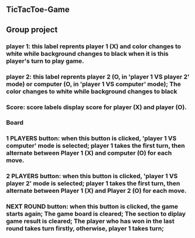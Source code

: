 ## TicTacToe-Game
## Group project
### player 1: this label reprents player 1 (X) and color changes to white while background changes to black when it is this player's turn to play game.
### player 2: this label reprents player 2 (O, in 'player 1 VS player 2' mode) or computer (O, in 'player 1 VS computer' mode); The color changes to white while background changes to black
### Score: score labels display score for player (X) and player (O).
### Board
### 1 PLAYERS button: when this button is clicked, 'player 1 VS computer' mode is selected; player 1 takes the first turn, then alternate between Player 1 (X) and computer (O) for each move.
### 2 PLAYERS button: when this button is clicked, 'player 1 VS player 2' mode is selected; player 1 takes the first turn, then alternate between Player 1 (X) and Player 2 (O) for each move.
### NEXT ROUND button: when this button is clicked, the game starts again; The game board is cleared; The section to diplay game result is cleared; The player who has won in the last round takes turn firstly, otherwise, player 1 takes turn;
